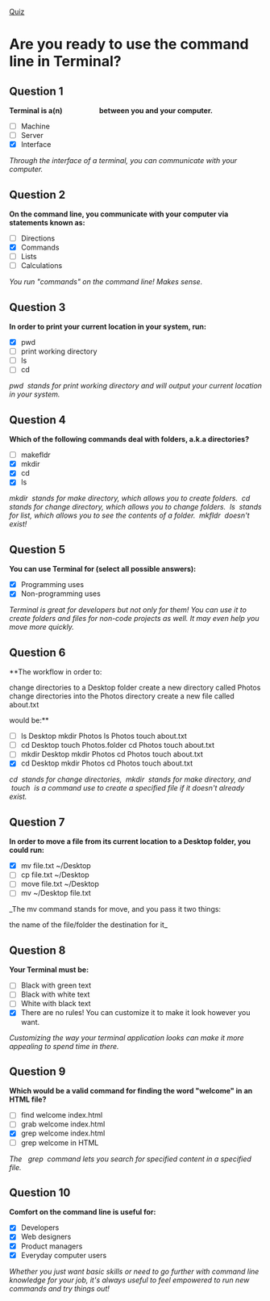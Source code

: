 [Quiz](https://openclassrooms.com/en/courses/4614926-learn-the-command-line-in-terminal/exercises/1933)
# Are you ready to use the command line in Terminal?

## Question 1
**Terminal is a(n)                      between you and your computer.**
- [ ] Machine
- [ ] Server
- [x] Interface

_Through the interface of a terminal, you can communicate with your computer._

## Question 2
**On the command line, you communicate with your computer via statements known as:**
- [ ] Directions
- [x] Commands
- [ ] Lists
- [ ] Calculations

_You run "commands" on the command line! Makes sense._

## Question 3
**In order to print your current location in your system, run:**
- [x] pwd
- [ ] print working directory
- [ ] ls
- [ ] cd

_pwd  stands for print working directory and will output your current location in your system._

## Question 4
**Which of the following commands deal with folders, a.k.a directories?**
- [ ] makefldr
- [x] mkdir
- [x] cd
- [x] ls

_mkdir  stands for make directory, which allows you to create folders.  cd  stands for change directory, which allows you to change folders.  ls  stands for list, which allows you to see the contents of a folder.  mkfldr  doesn't exist!_

## Question 5
**You can use Terminal for (select all possible answers):**
- [x] Programming uses
- [x] Non-programming uses

_Terminal is great for developers but not only for them! You can use it to create folders and files for non-code projects as well. It may even help you move more quickly._

## Question 6
**The workflow in order to:

change directories to a Desktop folder
create a new directory called Photos
change directories into the Photos directory
create a new file called about.txt

would be:**
- [ ] ls Desktop
mkdir Photos
ls Photos
touch about.txt
- [ ] cd Desktop
touch Photos.folder
cd Photos
touch about.txt
- [ ] mkdir Desktop
mkdir Photos
cd Photos
touch about.txt
- [x] cd Desktop
mkdir Photos
cd Photos
touch about.txt

_cd  stands for change directories,  mkdir  stands for make directory, and  touch  is a command use to create a specified file if it doesn't already exist._

## Question 7
**In order to move a file from its current location to a Desktop folder, you could run:**
- [x] mv file.txt ~/Desktop
- [ ] cp file.txt ~/Desktop
- [ ] move file.txt ~/Desktop
- [ ] mv ~/Desktop file.txt

_The mv command stands for move, and you pass it two things:

the name of the file/folder
the destination for it_

## Question 8
**Your Terminal must be:**
- [ ] Black with green text
- [ ] Black with white text
- [ ] White with black text
- [x] There are no rules! You can customize it to make it look however you want.

_Customizing the way your terminal application looks can make it more appealing to spend time in there._

## Question 9
**Which would be a valid command for finding the word "welcome" in an HTML file?**
- [ ] find welcome index.html
- [ ] grab welcome index.html
- [x] grep welcome index.html
- [ ] grep welcome in HTML

_The   grep  command lets you search for specified content in a specified file._

## Question 10
**Comfort on the command line is useful for:**
- [x] Developers
- [x] Web designers
- [x] Product managers
- [x] Everyday computer users

_Whether you just want basic skills or need to go further with command line knowledge for your job, it's always useful to feel empowered to run new commands and try things out!_